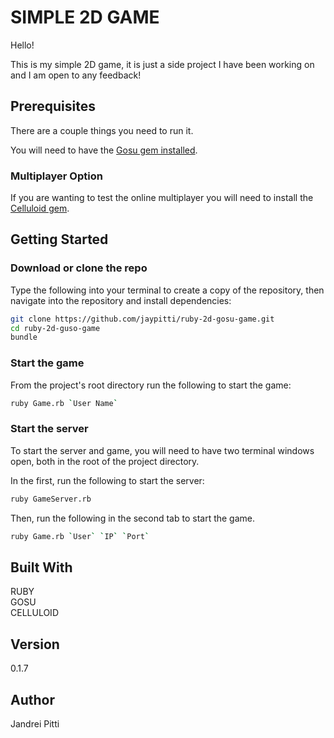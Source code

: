 # SIMPLE 2D GAME

Hello!

This is my simple 2D game, it is just a side project I have been working on and
I am open to any feedback!

## Prerequisites

There are a couple things you need to run it.

You will need to have the [Gosu gem installed](https://rubygems.org/gems/gosu/versions/0.10.8).

### Multiplayer Option

If you are wanting to test the online multiplayer you will need to install
the [Celluloid gem](https://rubygems.org/gems/celluloid/versions/0.17.3).

## Getting Started

### Download or clone the repo

Type the following into your terminal to create a copy of the repository, then navigate into the repository and install dependencies: 

```bash
git clone https://github.com/jaypitti/ruby-2d-gosu-game.git
cd ruby-2d-guso-game
bundle
```

### Start the game
From the project's root directory run the following to start the game:

```bash
ruby Game.rb `User Name`
```

### Start the server
To start the server and game, you will need to have two terminal windows open, both in the root of the project directory. 

In the first, run the following to start the server:

```bash
ruby GameServer.rb
```

Then, run the following in the second tab to start the game.

```bash
ruby Game.rb `User` `IP` `Port`
```

## Built With

RUBY  
GOSU  
CELLULOID  


## Version

0.1.7

## Author

Jandrei Pitti

